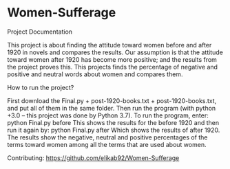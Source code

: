 # Women-Sufferage
Project Documentation

 This project is about finding the attitude toward women before and after 1920 in novels and compares the results. Our assumption is that the attitude toward women after 1920 has become more positive; and the results from the project proves this. This projects finds the percentage of negative and positive and neutral words about women and compares them.

How to run the project?

First download the Final.py + post-1920-books.txt + post-1920-books.txt, and put all of them in the same folder. Then run the program (with python +3.0 – this project was done by Python 3.7). To run the program, enter: python Final.py before 
This shows the results for the before 1920 and then run it again by: python Final.py after
Which shows the results of after 1920.
The results show the negative, neutral and positive percentages of the terms toward women among all the terms that are used about women.

Contributing:
https://github.com/elikab92/Women-Sufferage



